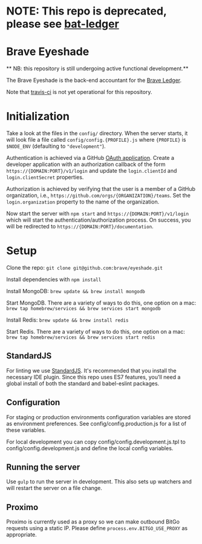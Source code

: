 # NOTE: This repo is deprecated, please see [bat-ledger](https://github.com/brave-intl/bat-ledger)
# Brave Eyeshade
** NB: this repository is still undergoing active functional development.**

The Brave Eyeshade is the back-end accountant for the
[Brave Ledger](https://github.com/brave/ledger/tree/master/documentation/Ledger-Principles.md).

Note that [travis-ci](https://travis-ci.org/brave/eyeshade) is not yet operational for this repository.

# Initialization
Take a look at the files in the `config/` directory.
When the server starts,
it will look file a file called `config/config.{PROFILE}.js` where `{PROFILE}` is `$NODE_ENV` (defaulting to `"development"`).

Authentication is achieved via a GitHub [OAuth application](https://github.com/settings/developers).
Create a developer application with an authorization callback of the form `https://{DOMAIN:PORT}/v1/login` and update the
`login.clientId` and `login.clientSecret` properties.

Authorization is achieved by verifying that the user is a member of a GitHub organization, i.e.,
`https://github.com/orgs/{ORGANIZATION}/teams`.
Set the `login.organization` property to the name of the organization.

Now start the server with `npm start` and `https://{DOMAIN:PORT}/v1/login` which will start the authentication/authorization
process.
On success,
you will be redirected to `https://{DOMAIN:PORT}/documentation`.

# Setup
Clone the repo: `git clone git@github.com:brave/eyeshade.git`

Install dependencies with `npm install`

Install MongoDB: `brew update && brew install mongodb`

Start MongoDB. There are a variety of ways to do this, one option on a mac: `brew tap homebrew/services && brew services start mongodb`

Install Redis: `brew update && brew install redis`

Start Redis. There are a variety of ways to do this, one option on a mac: `brew tap homebrew/services && brew services start redis`

## StandardJS

For linting we use [StandardJS](https://github.com/feross/standard). It's recommended that you install the necessary IDE plugin. Since this repo uses ES7 features, you'll need a global install of both the standard and babel-eslint packages.

## Configuration

For staging or production environments configuration variables are stored as environment preferences. See config/config.production.js for a list of these variables.

For local development you can copy config/config.development.js.tpl to config/config.development.js and define the local config variables.

## Running the server

Use `gulp` to run the server in development. This also sets up watchers and will restart the server on a file change.

## Proximo

Proximo is currently used as a proxy so we can make outbound BitGo requests using a static IP. 
Please define `process.env.BITGO_USE_PROXY` as appropriate.
